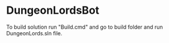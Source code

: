 # DungeonLordsBot

To build solution run "Build.cmd" and go to build folder and run DungeonLords.sln file.